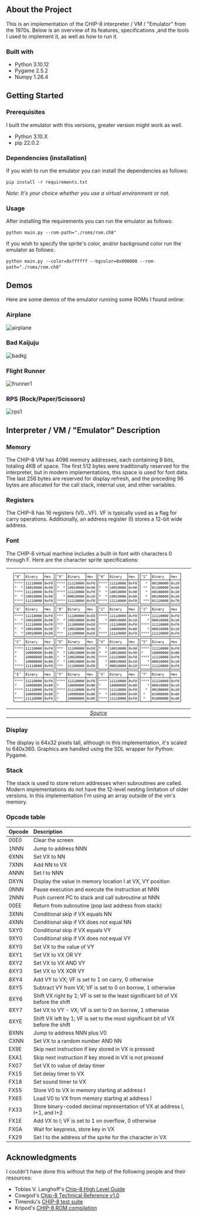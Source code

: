 ## About the Project

This is an implementation of the CHIP-8 interpreter / VM / "Emulator" from the 1970s. Below is an overview of its features, specifications ,and the tools I used to implement it, as well as how to run it.

### Built with

- Python 3.10.12
- Pygame 2.5.2
- Numpy 1.26.4

## Getting Started

### Prerequisites

I built the emulator with this versions, greater version might work as well.

- Python 3.10.X
- pip 22.0.2

### Dependencies (installation)

If you wish to run the emulator you can install the dependencies as follows:

```
pip install -r requirements.txt
```

_Note: It's your choice whether you use a virtual environment or not._

### Usage

After installing the requirements you can run the emulator as follows:

```
python main.py --rom-path="./roms/rom.ch8"
```

If you wish to specify the sprite's color, and/or background color run the emulator as follows:

```
python main.py --color=0xffffff --bgcolor=0x000000 --rom-path="./roms/rom.ch8"
```

## Demos

Here are some demos of the emulator running some ROMs I found online:

### Airplane

![airplane](https://github.com/user-attachments/assets/9ef545b3-58c9-4cf5-8dcc-7783c4c1002e)

### Bad Kaijuju

![badkjj](https://github.com/user-attachments/assets/8d049a1b-bbdb-46ef-b2d6-1673e567221c)

### Flight Runner
![frunner1](https://github.com/user-attachments/assets/4425950c-f1b9-4e2f-9a5b-2d97b5907205)

### RPS (Rock/Paper/Scissors)

![rps1](https://github.com/user-attachments/assets/6ab6d3e3-1e6c-4651-bd04-53c492bd6975)

## Interpreter / VM / "Emulator" Description

### Memory

The CHIP-8 VM has 4096 memory addresses, each containing 8 bits, totaling 4KB of space. The first 512 bytes were traditionally reserved for the interpreter, but in modern implementations, this space is used for font data. The last 256 bytes are reserved for display refresh, and the preceding 96 bytes are allocated for the call stack, internal use, and other variables.

### Registers

The CHIP-8 has 16 registers (V0...VF). VF is typically used as a flag for carry operations. Additionally, an address register (I) stores a 12-bit wide address.

### Font

The CHIP-8 virtual machine includes a built-in font with characters 0 through F. Here are the character sprite specifications:

| ![space-1.jpg](demos/font.jpeg) |
|:--:| 
| *[Source](https://www.cs.columbia.edu/~sedwards/classes/2016/4840-spring/designs/Chip8.pdf)* |

### Display

The display is 64x32 pixels tall, although in this implementation, it's scaled to 640x360. Graphics are handled using the SDL wrapper for Python: Pygame.

### Stack

The stack is used to store return addresses when subroutines are called. Modern implementations do not have the 12-level nesting limitation of older versions. In this implementation I'm using an array outside of the vm's memory.

### Opcode table

| Opcode | Description |
| :--- | :--- |
| 00E0 | Clear the screen |
| 1NNN | Jump to address NNN |
| 6XNN | Set VX to NN |
| 7XNN | Add NN to VX |
| ANNN | Set I to NNN |
| DXYN | Display the value in memory location I at VX, VY position |
| 0NNN | Pause execution and execute the instruction at NNN |
| 2NNN | Push current PC to stack and call subroutine at NNN |
| 00EE | Return from subroutine (pop last address from stack) |
| 3XNN | Conditional skip if VX equals NN |
| 4XNN | Conditional skip if VX does not equal NN |
| 5XY0 | Conditional skip if VX equals VY |
| 9XY0 | Conditional skip if VX does not equal VY |
| 8XY0 | Set VX to the value of VY |
| 8XY1 | Set VX to VX OR VY |
| 8XY2 | Set VX to VX AND VY |
| 8XY3 | Set VX to VX XOR VY |
| 8XY4 | Add VY to VX; VF is set to 1 on carry, 0 otherwise |
| 8XY5 | Subtract VY from VX; VF is set to 0 on borrow, 1 otherwise |
| 8XY6 | Shift VX right by 1; VF is set to the least significant bit of VX before the shift |
| 8XY7 | Set VX to VY - VX; VF is set to 0 on borrow, 1 otherwise |
| 8XYE | Shift VX left by 1; VF is set to the most significant bit of VX before the shift |
| BXNN | Jump to address NNN plus V0 |
| CXNN | Set VX to a random number AND NN |
| EX9E | Skip next instruction if key stored in VX is pressed |
| EXA1 | Skip next instruction if key stored in VX is not pressed |
| FX07 | Set VX to value of delay timer |
| FX15 | Set delay timer to VX |
| FX18 | Set sound timer to VX |
| FX55 | Store V0 to VX in memory starting at address I |
| FX65 | Load V0 to VX from memory starting at address I |
| FX33 | Store binary-coded decimal representation of VX at address I, I+1, and I+2 |
| FX1E | Add VX to I; VF is set to 1 on overflow, 0 otherwise |
| FX0A | Wait for keypress, store key in VX |
| FX29 | Set I to the address of the sprite for the character in VX |


## Acknowledgments

I couldn't have done this without the help of the following people and their resources:

- Tobias V. Langhoff's [Chip-8 High Level Guide](https://tobiasvl.github.io/blog/write-a-chip-8-emulator/)
- Cowgod's [Chip-8 Technical Reference v1.0](http://devernay.free.fr/hacks/chip8/C8TECH10.HTM)
- Timendu's [CHIP-8 test suite](https://github.com/Timendus/chip8-test-suite)
- Kripod's [CHIP-8 ROM compilation](https://github.com/kripod/chip8-roms)

